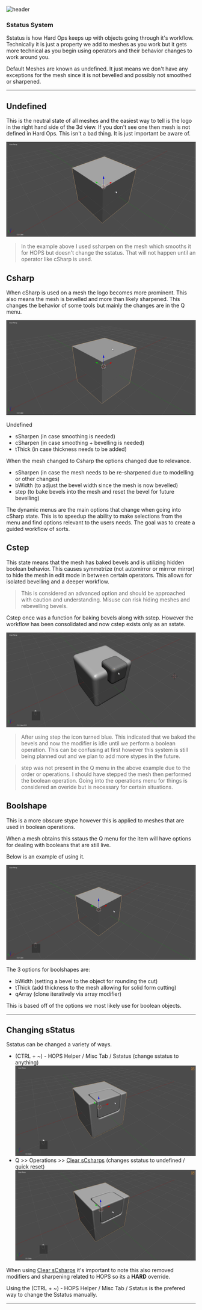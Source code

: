 ![header](img/banner.gif)

### Sstatus System

Sstatus is how Hard Ops keeps up with objects going through it's workflow. Technically it is just a property we add to meshes as you work but it gets more technical as you begin using operators and their behavior changes to work around you.

Default Meshes are known as undefined. It just means we don't have any exceptions for the mesh since it is not bevelled and possibly not smoothed or sharpened.

---

## Undefined

This is the neutral state of all meshes and the easiest way to tell is the logo in the right hand side of the 3d view. If you don't see one then mesh is not defined in Hard Ops. This isn't a bad thing. It is just important be aware of.

![ss1](img\sstatus\ss1.gif)

> In the example above I used ssharpen on the mesh which smooths it for HOPS but doesn't change the sstatus. That will not happen until an operator like cSharp is used.

## Csharp

When cSharp is used on a mesh the logo becomes more prominent. This also means the mesh is bevelled and more than likely sharpened. This changes the behavior of some tools but mainly the changes are in the Q menu.

![ss1](img\sstatus\ss2.gif)

Undefined
  - sSharpen (in case smoothing is needed)
  - cSharpen (in case smoothing + bevelling is needed)
  - tThick (in case thickness needs to be added)

When the mesh changed to Csharp the options changed due to relevance.

  - sSharpen (in case the mesh needs to be re-sharpened due to modelling or other changes)
  - bWidth (to adjust the bevel width since the mesh is now bevelled)
  - step (to bake bevels into the mesh and reset the bevel for future bevelling)

The dynamic menus are the main options that change when going into cSharp state. This is to speedup the ability to make selections from the menu and find options relevant to the users needs. The goal was to create a guided workflow of sorts.

## Cstep

This state means that the mesh has baked bevels and is utilizing hidden boolean behavior. This causes symmetrize (not automirror or mirrror mirror) to hide the mesh in edit mode in between certain operators. This allows for isolated bevelling and a deeper workflow.

> This is considered an advanced option and should be approached with caution and understanding. Misuse can risk hiding meshes and rebevelling bevels.

Cstep once was a function for baking bevels along with sstep. However the workflow has been consolidated and now cstep exists only as an sstate.

![ss1](img\sstatus\ss3.gif)

> After using step the icon turned blue. This indicated that we baked the bevels and now the modifier is idle until we perform a boolean operation. This can be confusing at first however this system is still being planned out and we plan to add more stypes in the future.


> step was not present in the Q menu in the above example due to the order or operations. I should have stepped the mesh then performed the boolean operation. Going into the operations menu for things is considered an overide but is necessary for certain situations.

## Boolshape

This is a more obscure stype however this is applied to meshes that are used in boolean operations.

When a mesh obtains this sstaus the Q menu for the item will have options for dealing with booleans that are still live.

Below is an example of using it.

![ss1](img\sstatus\ss4.gif)

The 3 options for boolshapes are:
  - bWidth (setting a bevel to the object for rounding the cut)
  - tThick (add thickness to the mesh allowing for solid form cutting)
  - qArray (clone iteratively via array modifier)

This is based off of the options we most likely use for boolean objects.

---

## Changing sStatus

Sstatus can be changed a variety of ways.

- (CTRL + ~) - HOPS Helper / Misc Tab / Sstatus (change sstatus to anything)
![ss1](img\sstatus\ss5.gif)
- Q >> Operations >> [Clear sCsharps](clearssharps.md) (changes sstatus to undefined / quick reset)
![ss1](img\sstatus\ss6.gif)

When using [Clear sCsharps](clearssharps.md) it's important to note this also removed modifiers and sharpening related to HOPS so its a **HARD** override.

Using the (CTRL + ~) - HOPS Helper / Misc Tab / Sstatus is the prefered way to change the Sstatus manually.

---
